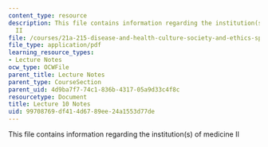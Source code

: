 ```yaml
---
content_type: resource
description: This file contains information regarding the institution(s) of medicine
  II
file: /courses/21a-215-disease-and-health-culture-society-and-ethics-spring-2012/99708769df414d6789ee24a1553d77de_MIT21A_215S12_lecture_10.pdf
file_type: application/pdf
learning_resource_types:
- Lecture Notes
ocw_type: OCWFile
parent_title: Lecture Notes
parent_type: CourseSection
parent_uid: 4d9ba7f7-74c1-836b-4317-05a9d33c4f8c
resourcetype: Document
title: Lecture 10 Notes
uid: 99708769-df41-4d67-89ee-24a1553d77de
---
```

This file contains information regarding the institution(s) of medicine II

